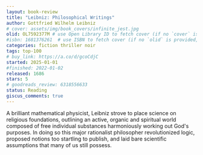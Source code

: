 ```yaml
---
layout: book-review
title: "Leibniz: Philosophical Writings"
author: Gottfried Wilhelm Leibniz
# cover: assets/img/book_covers/infinite_jest.jpg
olid: OL7592377M # use Open Library ID to fetch cover (if no `cover` is provided)
#isbn: 1681376261  # use ISBN to fetch cover (if no `olid` is provided, dashes are optional)
categories: fiction thriller noir
tags: top-100
# buy_link: https://a.co/d/gcoCdjC
started: 2025-01-01
#finished: 2022-01-02
released: 1686
stars: 5
# goodreads_review: 6318556633
status: Reading
giscus_comments: true
---
```

A brilliant mathematical physicist, Leibniz strove to place science on religious foundations, outlining an active, organic and spiritual world composed of free individual substances harmoniously working out God's purposes. In doing so this major rationalist philosopher revolutionized logic, proposed notions too startling to publish, and laid bare scientific assumptions that many of us still possess.
